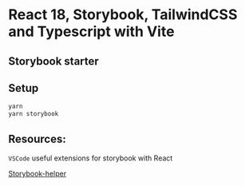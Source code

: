 # React 18, Storybook, TailwindCSS and Typescript with Vite

## Storybook starter

## Setup

```bash
yarn
yarn storybook
```

## Resources:

`VSCode` useful extensions for storybook with React

[Storybook-helper](https://marketplace.visualstudio.com/items?itemName=riccardoforina.storybook-helper)
